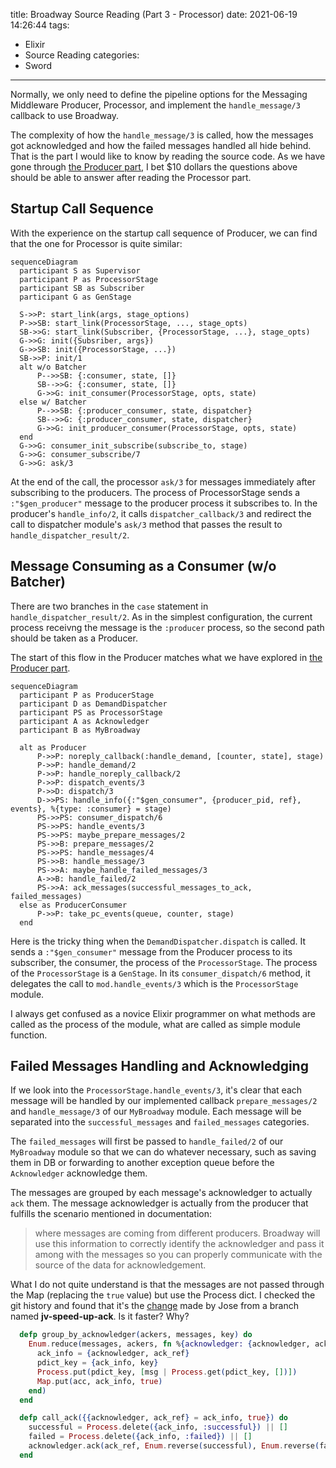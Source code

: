 title: Broadway Source Reading (Part 3 - Processor)
date: 2021-06-19 14:26:44
tags:
  - Elixir
  - Source Reading
categories:
  - Sword
---

[the Producer part]: http://www.thinkingincrowd.me/2021/05/07/broadway-source-reading-producer/

Normally, we only need to define the pipeline options for the Messaging Middleware Producer, Processor, and implement the `handle_message/3` callback to use Broadway.  

The complexity of how the `handle_message/3` is called, how the messages got acknowledged and how the failed messages handled all hide behind.  That is the part I would like to know by reading the source code.  As we have gone through [the Producer part][], I bet $10 dollars the questions above should be able to answer after reading the Processor part.  


## Startup Call Sequence

With the experience on the startup call sequence of Producer, we can find that the one for Processor is quite similar:  

```mermaid
sequenceDiagram
  participant S as Supervisor
  participant P as ProcessorStage
  participant SB as Subscriber
  participant G as GenStage

  S->>P: start_link(args, stage_options)
  P->>SB: start_link(ProcessorStage, ..., stage_opts)
  SB->>G: start_link(Subscriber, {ProcessorStage, ...}, stage_opts)
  G->>G: init({Subsriber, args})
  G->>SB: init({ProcessorStage, ...})
  SB->>P: init/1
  alt w/o Batcher
      P-->>SB: {:consumer, state, []}
      SB-->>G: {:consumer, state, []}
      G->>G: init_consumer(ProcessorStage, opts, state)
  else w/ Batcher
      P-->>SB: {:producer_consumer, state, dispatcher}
      SB-->>G: {:producer_consumer, state, dispatcher}
      G->>G: init_producer_consumer(ProcessorStage, opts, state)
  end
  G->>G: consumer_init_subscribe(subscribe_to, stage)
  G->>G: consumer_subscribe/7
  G->>G: ask/3
```

At the end of the call, the processor `ask/3` for messages immediately after subscribing to the producers.  The process of ProcessorStage sends a `:"$gen_producer"` message to the producer process it subscribes to.  In the producer's `handle_info/2`, it calls `dispatcher_callback/3` and redirect the call to dispatcher module's `ask/3` method that passes the result to `handle_dispatcher_result/2`.


## Message Consuming as a Consumer (w/o Batcher)

There are two branches in the `case` statement in `handle_dispatcher_result/2`.  As in the simplest configuration, the current process receivng the message is the `:producer` process, so the second path should be taken as a Producer.  

The start of this flow in the Producer matches what we have explored in [the Producer part][].

```mermaid
sequenceDiagram
  participant P as ProducerStage
  participant D as DemandDispatcher
  participant PS as ProcessorStage
  participant A as Acknowledger
  participant B as MyBroadway

  alt as Producer
      P->>P: noreply_callback(:handle_demand, [counter, state], stage)
      P->>P: handle_demand/2
      P->>P: handle_noreply_callback/2
      P->>P: dispatch_events/3
      P->>D: dispatch/3
      D->>PS: handle_info({:"$gen_consumer", {producer_pid, ref}, events}, %{type: :consumer} = stage)
      PS->>PS: consumer_dispatch/6
      PS->>PS: handle_events/3
      PS->>PS: maybe_prepare_messages/2
      PS->>B: prepare_messages/2
      PS->>PS: handle_messages/4
      PS->>B: handle_message/3
      PS->>A: maybe_handle_failed_messages/3
      A->>B: handle_failed/2
      PS->>A: ack_messages(successful_messages_to_ack, failed_messages)
  else as ProducerConsumer
      P->>P: take_pc_events(queue, counter, stage)
  end
```

Here is the tricky thing when the `DemandDispatcher.dispatch` is called.  It sends a `:"$gen_consumer"` message from the Producer process to its subscriber, the consumer, the process of the `ProcessorStage`.  The process of the `ProcessorStage` is a `GenStage`.  In its `consumer_dispatch/6` method, it delegates the call to `mod.handle_events/3` which is the `ProcessorStage` module.  

I always get confused as a novice Elixir programmer on what methods are called as the process of the module, what are called as simple module function.  


## Failed Messages Handling and Acknowledging

If we look into the `ProcessorStage.handle_events/3`, it's clear that each message will be handled by our implemented callback `prepare_messages/2` and `handle_message/3` of our `MyBroadway` module.  Each message will be separated into the `successful_messages` and `failed_messages` categories.

The `failed_messages` will first be passed to `handle_failed/2` of our `MyBroadway` module so that we can do whatever necessary, such as saving them in DB or forwarding to another exception queue before the `Acknowledger` acknowledge them.

The messages are grouped by each message's acknowledger to actually `ack` them.  The message acknowledger is actually from the producer that fulfills the scenario mentioned in documentation:

>where messages are coming from different producers. Broadway will use this information to correctly identify the acknowledger and pass it among with the messages so you can properly communicate with the source of the data for acknowledgement.

What I do not quite understand is that the messages are not passed through the Map (replacing the `true` value) but use the Process dict.  I checked the git history and found that it's the [change](https://github.com/dashbitco/broadway/pull/32/files) made by Jose from a branch named **jv-speed-up-ack**.  Is it faster?  Why?

```elixir
  defp group_by_acknowledger(ackers, messages, key) do
    Enum.reduce(messages, ackers, fn %{acknowledger: {acknowledger, ack_ref, _}} = msg, acc ->
      ack_info = {acknowledger, ack_ref}
      pdict_key = {ack_info, key}
      Process.put(pdict_key, [msg | Process.get(pdict_key, [])])
      Map.put(acc, ack_info, true)
    end)
  end

  defp call_ack({{acknowledger, ack_ref} = ack_info, true}) do
    successful = Process.delete({ack_info, :successful}) || []
    failed = Process.delete({ack_info, :failed}) || []
    acknowledger.ack(ack_ref, Enum.reverse(successful), Enum.reverse(failed))
  end
```



